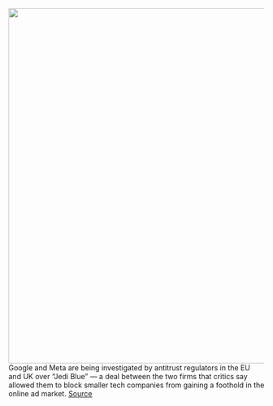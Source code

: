 <img src='https://cdn.vox-cdn.com/thumbor/lmcbSPVM3USVVdoEx1ZNcBdMg20=/0x0:2040x1360/1200x800/filters:focal(857x517:1183x843)/cdn.vox-cdn.com/uploads/chorus_image/image/70607774/acastro_201005_1777_googleAntiTrust_0001.0.0.jpg' width='700px' /><br/>
Google and Meta are being investigated by antitrust regulators in the EU and UK over “Jedi Blue” — a deal between the two firms that critics say allowed them to block smaller tech companies from gaining a foothold in the online ad market.
<a href='https://www.theverge.com/2022/3/11/22972384/eu-uk-antitrust-investigation-google-meta-facebook-jedi-blue-adtech-deal'> Source <a/>